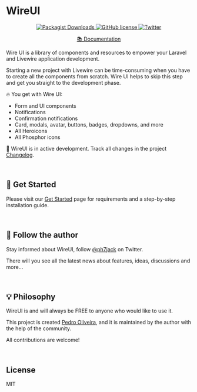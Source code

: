 # WireUI

<p align="center">
    <a href="https://github.com/wireui/wireui/">
    <img src="https://img.shields.io/packagist/dt/wireui/wireui" alt="Packagist Downloads" data-canonical-src="https://img.shields.io/packagist/dt/wireui/wireui" style="max-width:100%;" />
    </a>
    <a href="https://github.com/wireui/wireui/blob/master/LICENSE">
    <img src="https://img.shields.io/github/license/wireui/wireui" alt="GitHub license" data-canonical-src="https://img.shields.io/github/license/wireui/wireui" style="max-width:100%;" />
    </a>
    <a href="https://twitter.com/ph7jack"><img alt="Twitter" src="https://img.shields.io/twitter/url?url=https%3A%2F%2Fgithub.com%2FPH7-Jack%2Fwireui"></a>
    </a>
</p>
<p align="center">
    <a href="https://livewire-wireui.com" target="_blank">📚 Documentation</a>
</p>

Wire UI is a library of components and resources to empower your Laravel and Livewire application development.

Starting a new project with Livewire can be time-consuming when you have to create all the components from scratch. Wire UI helps to skip this step and get you straight to the development phase.


🔥 You get with Wire UI:

- Form and UI components
- Notifications
- Confirmation notifications
- Card, modals, avatar, buttons, badges, dropdowns, and more
- All Heroicons
- All Phosphor icons

🌱 WireUI is in active development. Track all changes in the project [Changelog].

<br/>

<h2> 🚀 Get Started</h2>

Please visit our [Get Started] page for requirements and a step-by-step installation guide.

<br/>

<h2>📣 Follow the author</h2>

Stay informed about WireUI, follow [@ph7jack] on Twitter.

There will you see all the latest news about features, ideas, discussions and more...

<br/>

<h2>💡 Philosophy</h2>

WireUI is and will always be FREE to anyone who would like to use it.

This project is created [Pedro Oliveira], and it is maintained by the author with the help of the community.

All contributions are welcome!

<br/>

## License

MIT

[TALL stack]: https://tallstack.dev
[Changelog]: https://github.com/wireui/wireui/releases
[Get Started]: https://livewire-wireui.com/docs/get-started
[Documentation]: https://livewire-wireui.com
[@ph7jack]: https://twitter.com/ph7jack
[Pedro Oliveira]: https://github.com/PH7-Jack
